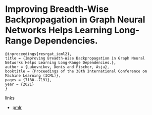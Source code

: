 # Improving Breadth-Wise Backpropagation in Graph Neural Networks Helps Learning Long-Range Dependencies.

```
@inproceedings{resrgat_icml21,
title = {Improving Breadth-Wise Backpropagation in Graph Neural Networks Helps Learning Long-Range Dependencies.},
author = {Lukovnikov, Denis and Fischer, Asja},
booktitle = {Proceedings of the 38th International Conference on Machine Learning (ICML)},
pages = {7180--7191},
year = {2021}
}
```

links
- [pmlr](http://proceedings.mlr.press/v139/lukovnikov21a.html)